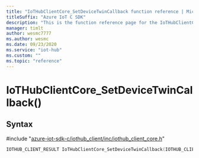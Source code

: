```yaml
---                             
title: "IoTHubClientCore_SetDeviceTwinCallback function reference | Microsoft Docs" 
titleSuffix: "Azure IoT C SDK"            
description: "This is the function reference page for the IoTHubClientCore_SetDeviceTwinCallback() function in the Azure IoT C SDK. This SDK is used with Azure IoT Hub and Azure IoT Hub Device Provisioning Service"            
manager: timlt                 
author: wesmc7777              
ms.author: wesmc               
ms.date: 09/23/2020                    
ms.service: "iot-hub"             
ms.custom: ""                
ms.topic: "reference"        
---                            
```


# IoTHubClientCore_SetDeviceTwinCallback()

## Syntax

\#include "[azure-iot-sdk-c/iothub_client/inc/iothub_client_core.h](../iothub-client-core-h.md)"  
```C
IOTHUB_CLIENT_RESULT IoTHubClientCore_SetDeviceTwinCallback(IOTHUB_CLIENT_CORE_HANDLE  MU_C2);
```

